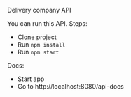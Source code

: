 Delivery company API

You can run this API. Steps:
- Clone project
- Run `npm install`
- Run `npm start`

Docs: 
- Start app
- Go to http://localhost:8080/api-docs

